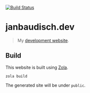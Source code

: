 [![Build Status][build-img]][build-url]

# janbaudisch.dev

> My [development website][site].

## Build

This website is built using [Zola][zola].

```shell
zola build
```

The generated site will be under `public`.

[build-img]: https://builds.sr.ht/~janbaudisch/janbaudisch.dev.svg
[build-url]: https://builds.sr.ht/~janbaudisch/janbaudisch.dev
[site]: https://janbaudisch.dev
[zola]: https://getzola.org
